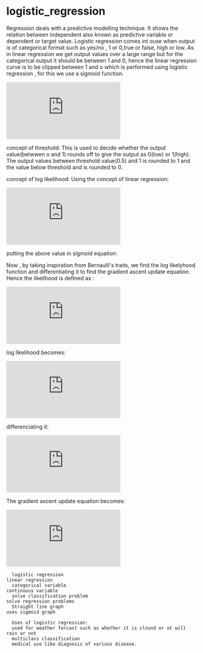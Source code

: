# logistic_regression
Regression deals with a predictive modelling technique. It shows the relation between independent also known as predictive variable or dependent or target value.
Logistic regression comes int ouse when output is of categorical format such as yes/no , 1 or 0,true or false, high or low.
As in linear regression we get output values over a large range but for the categorical output it should be between 1 and 0, hence the linear regression curve is to be clipped between 1 and o which is performed using logistic regression , for this we use a sigmoid function.

![first equation](https://latex.codecogs.com/gif.latex?1/1%20&plus;%20e%5E%7B-h_%7B%5Cbeta%20%7D%28x%29%7D)


concept of threshold:
This is used to decide whether the output value(betwwen o and 1) rounds off to give the output as 0(low) or 1(high).
The output values between threshold value(0.5) and 1 is rounded to 1 and the value below threshold and is rounded to 0.

concept of log likelihood:
Using the concept of linear regression:

![first equation](https://latex.codecogs.com/gif.latex?h_%7B%5Cbeta%20%7D%28x%29%3D%20%5Cbeta%20_%7B1%7Dx_%7B1%7D&plus;%5Cbeta%20_%7B2%7Dx_%7B2%7D.....%5Cbeta%20_%7Bn%7Dx_%7Bn%7D)


putting the above value in sigmoid equation:


Now , by taking inspiration from Bernaulli's traits, we find the log likelyhood function and differentiating it to find the gradient ascent update equation. Hence the likelihood is defined as :

![first equation](https://latex.codecogs.com/gif.latex?l%28%5Cbeta%20%29%20%3D%20%5Cprod%20%28h%28x_%7B%5Cbeta%20%7D%29%29%5E%7By%7D%281%20-%20h%28x_%7Bb%7D%29%29%5E%7B1-y%7D)


log likelihood becomes:


![first equation](https://latex.codecogs.com/gif.latex?LL%28%5Cbeta%20%29%20%3D%20%5Csum%20ylog%28h_%7B%5Cbeta%20%7D%28x%29%29&plus;%281-y%29log%281-h_%7B%5Cbeta%20%7D%28x%29%29)


differenciating it:


![first equation](https://latex.codecogs.com/gif.latex?%5CDelta%20_%7B%5Cbeta%20%7DLL%28%5Cbeta%20%29%20%3D%20%5Csum_%7Bi%3D1%7D%5E%7BN%7D%28%28y%20-%20h_%7B%5Cbeta%20%7D%28x%29%29X%5E%7B_%7B%5E%7B_%7Bi%7D%7D%7D%7D%29/N)


The gradient ascent update equation becomes:

![first equation](https://latex.codecogs.com/gif.latex?%5Cbeta%20%5Cleftarrow%20%5Cbeta%20&plus;%5Calpha%20%5CDelta%20_%7B%5Cbeta%20%7DLL%28%5Cbeta%20%29)

    
      logistic regression                                                                 linear regression
      categorical variable                                                                continuous variable
      solve classification problem                                                        solve regression problems
      Straight line graph                                                                 uses sigmoid graph
      
      Uses of logistic regression:
      used for weather forcast such as whether it is clound or ot will rain or not
      multiclass classification
      medical use like diagnosis of various disease.

